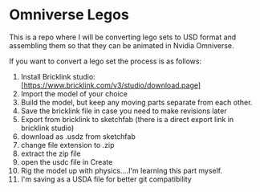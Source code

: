 # Omniverse Legos

This is a repo where I will be converting lego sets to USD format and assembling them so that they can be animated in Nvidia Omniverse. 

If you want to convert a lego set the process is as follows:

1. Install Bricklink studio: [https://www.bricklink.com/v3/studio/download.page]
2. Import the model of your choice
3. Build the model, but keep any moving parts separate from each other. 
4. Save the bricklink file in case you need to make revisions later
5. Export from bricklink to sketchfab (there is a direct export link in bricklink studio)
6. download as .usdz from sketchfab
7. change file extension to .zip
8. extract the zip file
9. open the usdc file in Create
10. Rig the model up with physics....I'm learning this part myself.
11. I'm saving as a USDA file for better git compatibility
